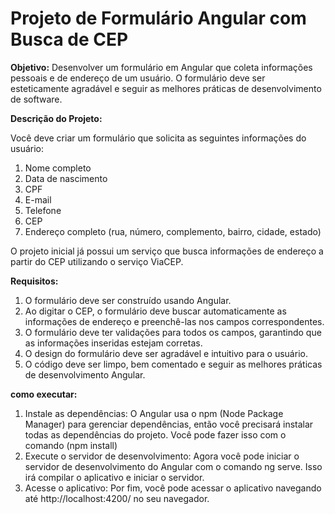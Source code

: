 # Projeto de Formulário Angular com Busca de CEP

**Objetivo:** Desenvolver um formulário em Angular que coleta informações pessoais e de endereço de um usuário. O formulário deve ser esteticamente agradável e seguir as melhores práticas de desenvolvimento de software.

**Descrição do Projeto:**

Você deve criar um formulário que solicita as seguintes informações do usuário:

1. Nome completo
2. Data de nascimento
3. CPF
4. E-mail
5. Telefone
6. CEP
7. Endereço completo (rua, número, complemento, bairro, cidade, estado)

O projeto inicial já possui um serviço que busca informações de endereço a partir do CEP utilizando o serviço ViaCEP.

**Requisitos:**

1. O formulário deve ser construído usando Angular.
2. Ao digitar o CEP, o formulário deve buscar automaticamente as informações de endereço e preenchê-las nos campos correspondentes.
3. O formulário deve ter validações para todos os campos, garantindo que as informações inseridas estejam corretas.
4. O design do formulário deve ser agradável e intuitivo para o usuário.
5. O código deve ser limpo, bem comentado e seguir as melhores práticas de desenvolvimento Angular.

**como executar:**
1. Instale as dependências: O Angular usa o npm (Node Package Manager) para gerenciar dependências, então você precisará instalar todas as dependências do projeto. Você pode fazer isso com o comando (npm install)
2. Execute o servidor de desenvolvimento: Agora você pode iniciar o servidor de desenvolvimento do Angular com o comando ng serve. Isso irá compilar o aplicativo e iniciar o servidor.
3. Acesse o aplicativo: Por fim, você pode acessar o aplicativo navegando até http://localhost:4200/ no seu navegador.

